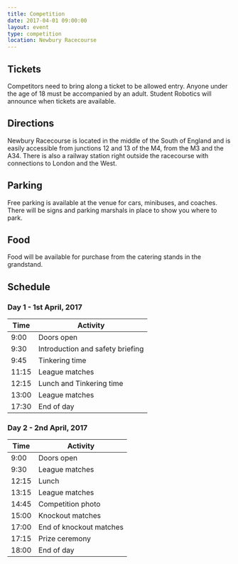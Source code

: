```yaml
---
title: Competition
date: 2017-04-01 09:00:00
layout: event
type: competition
location: Newbury Racecourse
---
```


## Tickets

Competitors need to bring along a ticket to be allowed entry. Anyone under the
age of 18 must be accompanied by an adult. Student Robotics will announce when
tickets are available.

## Directions

Newbury Racecourse is located in the middle of the South of England and is
easily accessible from junctions 12 and 13 of the M4, from the M3 and the A34.
There is also a railway station right outside the racecourse with connections 
to London and the West.

## Parking

Free parking is available at the venue for cars, minibuses, and coaches. There
will be signs and parking marshals in place to show you where to park.

## Food

Food will be available for purchase from the catering stands in the grandstand.

## Schedule

### Day 1 - 1st April, 2017

| Time  | Activity                         |
|-------|----------------------------------|
| 9:00  | Doors open                       |
| 9:30  | Introduction and safety briefing |
| 9:45  | Tinkering time                   |
| 11:15 | League matches                   |
| 12:15 | Lunch and Tinkering time         |
| 13:00 | League matches                   |
| 17:30 | End of day                       |

### Day 2 - 2nd April, 2017

| Time  | Activity                |
|-------|-------------------------|
| 9:00  | Doors open              |
| 9:30  | League matches          |
| 12:15 | Lunch                   |
| 13:15 | League matches          |
| 14:45 | Competition photo       |
| 15:00 | Knockout matches        |
| 17:00 | End of knockout matches |
| 17:15 | Prize ceremony          |
| 18:00 | End of day              |
